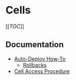# Cells

[[_TOC_]]

## Documentation

* [Auto-Deploy How-To](./auto-deploy.md)
   * [Rollbacks](./auto-deploy.md#rollbacks)
* [Cell Access Procedure](./breakglass.md)
